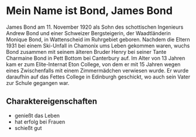 # Mein Name ist Bond, James Bond

James Bond am 11. November 1920 als Sohn des schottischen Ingenieurs Andrew Bond und einer Schweizer Bergsteigerin, der Waadtländerin Monique Bond, in Wattenscheid im Ruhrgebiet geboren. 
Nachdem die Eltern 1931 bei einem Ski-Unfall in Chamonix ums Leben gekommen waren, wuchs Bond zusammen mit seinem älteren Bruder Henry bei seiner Tante Charmaine Bond in Pett Bottom bei Canterbury auf. 
Im Alter von 13 Jahren kam er zum Elite-Internat Eton College, von dem er mit 15 Jahren wegen eines Zwischenfalls mit einem Zimmermädchen verwiesen wurde. 
Er wurde daraufhin auf das Fettes College in Edinburgh geschickt, wo auch sein Vater zur Schule gegangen war.

## Charaktereigenschaften
* genießt das Leben
* hat erfolg bei Frauen
* schießt gut
